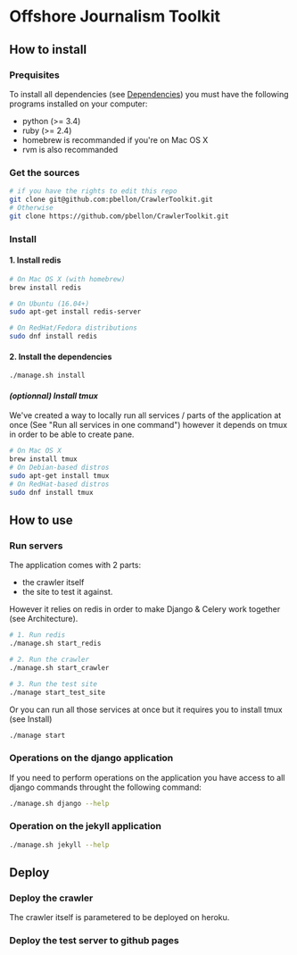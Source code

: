 # Offshore Journalism Toolkit 


## How to install
### Prequisites
To install all dependencies (see [Dependencies]()) you must have the following programs installed on your computer:

- python (>= 3.4)
- ruby (>= 2.4)
- homebrew is recommanded if you're on Mac OS X
- rvm is also recommanded

### Get the sources
```sh
# if you have the rights to edit this repo
git clone git@github.com:pbellon/CrawlerToolkit.git
# Otherwise
git clone https://github.com/pbellon/CrawlerToolkit.git

```

### Install
#### 1. Install redis
```sh
# On Mac OS X (with homebrew)
brew install redis

# On Ubuntu (16.04+) 
sudo apt-get install redis-server

# On RedHat/Fedora distributions
sudo dnf install redis
```

#### 2. Install the dependencies
```sh
./manage.sh install
```

#### *(optionnal) Install tmux*
We've created a way to locally run all services / parts of the application at once (See "Run all services in one command") however it depends on tmux in order to be able to create pane.
```sh
# On Mac OS X
brew install tmux
# On Debian-based distros
sudo apt-get install tmux
# On RedHat-based distros
sudo dnf install tmux 
``` 

## How to use

### Run servers 
The application comes with 2 parts: 
- the crawler itself
- the site to test it against. 

However it relies on redis in order to make Django & Celery work together (see Architecture). 

```sh
# 1. Run redis
./manage.sh start_redis

# 2. Run the crawler
./manage.sh start_crawler

# 3. Run the test site
./manage start_test_site
``` 

Or you can run all those services at once but it requires you to install tmux (see Install)
```sh
./manage start
```


### Operations on the django application
If you need to perform operations on the application you have access to all django commands throught the following command:
```sh
./manage.sh django --help
```

### Operation on the jekyll application
```sh
./manage.sh jekyll --help
```

## Deploy

### Deploy the crawler
The crawler itself is parametered to be deployed on heroku.


### Deploy the test server to github pages

